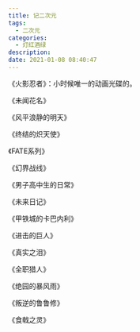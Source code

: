 ```yaml
---
title: 记二次元
tags:
  - 二次元
categories:
  - 灯红酒绿
description: 
date: 2021-01-08 08:40:47
---
```


《火影忍者》：小时候唯一的动画光碟的。

《未闻花名》

《风平浪静的明天》

 <!-- more -->

《终结的炽天使》

《FATE系列》

《幻界战线》

《男子高中生的日常》

《未来日记》

《甲铁城的卡巴内利》

《进击的巨人》

《真实之泪》

《全职猎人》

《绝园的暴风雨》

《叛逆的鲁鲁修》

《食戟之灵》

